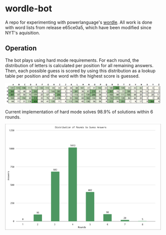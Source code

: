 # wordle-bot
A repo for experimenting with powerlanguage's [wordle](https://www.powerlanguage.co.uk/wordle/). All work is done with word lists from release e65ce0a5, which have been modified since NYT's aquisition.


## Operation
The bot plays using hard mode requirements. For each round, the distribution of letters is calculated per position for all remaining answers. Then, each possible guess is scored by using this distribution as a lookup table per position and the word with the highest score is guessed.

<p align='center'>
<img alt='Initial character distribution per position of all answers' src='media/initialDistribution.png'>
</p>

Current implementation of hard mode solves 98.9% of solutions within 6 rounds.

<p align='center'>
<img alt='Distribution of rounds required to guess answers' src='media/roundDistribution.png'>
</p>

